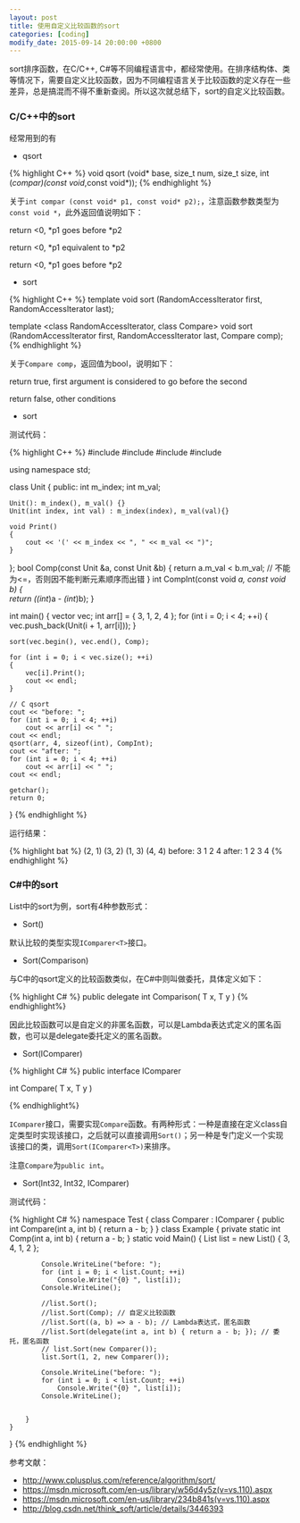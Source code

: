 ```yaml
---
layout: post
title: 使用自定义比较函数的sort
categories: [coding]
modify_date: 2015-09-14 20:00:00 +0800
---
```


sort排序函数，在C/C++, C#等不同编程语言中，都经常使用。在排序结构体、类等情况下，需要自定义比较函数，因为不同编程语言关于比较函数的定义存在一些差异，总是搞混而不得不重新查阅。所以这次就总结下，sort的自定义比较函数。

### C/C++中的sort

经常用到的有

* <cstdlib> qsort

{% highlight C++ %}
void qsort (void* base, size_t num, size_t size,
            int (*compar)(const void*,const void*));
{% endhighlight %}

关于`int compar (const void* p1, const void* p2);`，注意函数参数类型为`const void *`，此外返回值说明如下：

return <0, *p1 goes before *p2

return <0, *p1 equivalent to *p2

return <0, *p1 goes before *p2

* <algorithm> sort

{% highlight C++ %}
template <class RandomAccessIterator>
  void sort (RandomAccessIterator first, RandomAccessIterator last);

template <class RandomAccessIterator, class Compare>
  void sort (RandomAccessIterator first, RandomAccessIterator last, Compare comp);
{% endhighlight %}

关于`Compare comp`，返回值为bool，说明如下：

return true, first argument is considered to go before the second

return false, other conditions

* <list> sort


测试代码：

{% highlight C++ %}
#include <iostream>
#include <vector>
#include <algorithm>
#include <cstdlib>

using namespace std;

class Unit
{
public:
	int m_index;
	int m_val;

	Unit(): m_index(), m_val() {}
	Unit(int index, int val) : m_index(index), m_val(val){}

	void Print()
	{
		cout << '(' << m_index << ", " << m_val << ")";
	}
};
bool Comp(const Unit &a, const Unit &b)
{
	return a.m_val < b.m_val; // 不能为<=，否则因不能判断元素顺序而出错
}
int CompInt(const void *a, const void *b)
{	
	return (*(int*)a - *(int*)b);
}

int main()
{
	vector<Unit> vec;
	int arr[] = { 3, 1, 2, 4 };
	for (int i = 0; i < 4; ++i)
	{
		vec.push_back(Unit(i + 1, arr[i]));
	}
	
	sort(vec.begin(), vec.end(), Comp);
	
	for (int i = 0; i < vec.size(); ++i)
	{
		vec[i].Print();
		cout << endl;
	}

	// C qsort
	cout << "before: ";
	for (int i = 0; i < 4; ++i)
		cout << arr[i] << " ";
	cout << endl;
	qsort(arr, 4, sizeof(int), CompInt);
	cout << "after: ";
	for (int i = 0; i < 4; ++i)
		cout << arr[i] << " ";
	cout << endl;

	getchar();
	return 0;
}
{% endhighlight %}

运行结果：

{% highlight bat %}
(2, 1)
(3, 2)
(1, 3)
(4, 4)
before: 3 1 2 4
after: 1 2 3 4
{% endhighlight %}

### C#中的sort

List中的sort为例，sort有4种参数形式：

* Sort()

默认比较的类型实现`IComparer<T>`接口。

* Sort(Comparison<T>)

与C中的qsort定义的比较函数类似，在C#中则叫做委托，具体定义如下：

{% highlight C# %}
public delegate int Comparison<in T>(
	T x,
	T y
)
{% endhighlight%}

因此比较函数可以是自定义的非匿名函数，可以是Lambda表达式定义的匿名函数，也可以是delegate委托定义的匿名函数。

* Sort(IComparer<T>)

{% highlight C# %}
public interface IComparer<in T>

int Compare(
	T x,
	T y
)

{% endhighlight%}

`IComparer`接口，需要实现`Compare`函数。有两种形式：一种是直接在定义class自定类型时实现该接口，之后就可以直接调用`Sort()`；另一种是专门定义一个实现该接口的类，调用`Sort(IComparer<T>)`来排序。

注意`Compare`为`public int`。

* Sort(Int32, Int32, IComparer<T>)


测试代码：

{% highlight C# %}
namespace Test
{
    class Comparer : IComparer<int>
    {
        public int Compare(int a, int b)
        {
            return a - b;
        }
    }
    class Example
    {
        private static int Comp(int a, int b)
        {
            return a - b;
        }
        static void Main()
        {
            List<int> list = new List<int>() { 3, 4, 1, 2 };

            Console.WriteLine("before: ");
            for (int i = 0; i < list.Count; ++i)
                Console.Write("{0} ", list[i]);
            Console.WriteLine();

            //list.Sort();
            //list.Sort(Comp); // 自定义比较函数
            //list.Sort((a, b) => a - b); // Lambda表达式，匿名函数
            //list.Sort(delegate(int a, int b) { return a - b; }); // 委托，匿名函数
            // list.Sort(new Comparer());
            list.Sort(1, 2, new Comparer());

            Console.WriteLine("before: ");
            for (int i = 0; i < list.Count; ++i)
                Console.Write("{0} ", list[i]);
            Console.WriteLine();


        }
    }
}
{% endhighlight %}

参考文献：

* http://www.cplusplus.com/reference/algorithm/sort/
* https://msdn.microsoft.com/en-us/library/w56d4y5z(v=vs.110).aspx
* https://msdn.microsoft.com/en-us/library/234b841s(v=vs.110).aspx
* http://blog.csdn.net/think_soft/article/details/3446393